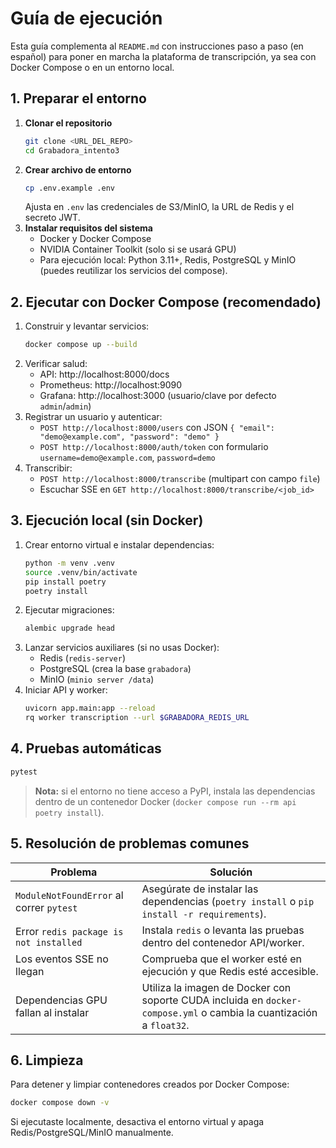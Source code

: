 # Guía de ejecución

Esta guía complementa al `README.md` con instrucciones paso a paso (en español) para poner en marcha la plataforma de transcripción, ya sea con Docker Compose o en un entorno local.

## 1. Preparar el entorno

1. **Clonar el repositorio**
   ```bash
   git clone <URL_DEL_REPO>
   cd Grabadora_intento3
   ```
2. **Crear archivo de entorno**
   ```bash
   cp .env.example .env
   ```
   Ajusta en `.env` las credenciales de S3/MinIO, la URL de Redis y el secreto JWT.
3. **Instalar requisitos del sistema**
   - Docker y Docker Compose
   - NVIDIA Container Toolkit (solo si se usará GPU)
   - Para ejecución local: Python 3.11+, Redis, PostgreSQL y MinIO (puedes reutilizar los servicios del compose).

## 2. Ejecutar con Docker Compose (recomendado)

1. Construir y levantar servicios:
   ```bash
   docker compose up --build
   ```
2. Verificar salud:
   - API: http://localhost:8000/docs
   - Prometheus: http://localhost:9090
   - Grafana: http://localhost:3000 (usuario/clave por defecto `admin`/`admin`)
3. Registrar un usuario y autenticar:
   - `POST http://localhost:8000/users` con JSON `{ "email": "demo@example.com", "password": "demo" }`
   - `POST http://localhost:8000/auth/token` con formulario `username=demo@example.com`, `password=demo`
4. Transcribir:
   - `POST http://localhost:8000/transcribe` (multipart con campo `file`)
   - Escuchar SSE en `GET http://localhost:8000/transcribe/<job_id>`

## 3. Ejecución local (sin Docker)

1. Crear entorno virtual e instalar dependencias:
   ```bash
   python -m venv .venv
   source .venv/bin/activate
   pip install poetry
   poetry install
   ```
2. Ejecutar migraciones:
   ```bash
   alembic upgrade head
   ```
3. Lanzar servicios auxiliares (si no usas Docker):
   - Redis (`redis-server`)
   - PostgreSQL (crea la base `grabadora`)
   - MinIO (`minio server /data`)
4. Iniciar API y worker:
   ```bash
   uvicorn app.main:app --reload
   rq worker transcription --url $GRABADORA_REDIS_URL
   ```

## 4. Pruebas automáticas

```bash
pytest
```

> **Nota:** si el entorno no tiene acceso a PyPI, instala las dependencias dentro de un contenedor Docker (`docker compose run --rm api poetry install`).

## 5. Resolución de problemas comunes

| Problema | Solución |
|----------|----------|
| `ModuleNotFoundError` al correr `pytest` | Asegúrate de instalar las dependencias (`poetry install` o `pip install -r requirements`). |
| Error `redis package is not installed` | Instala `redis` o levanta las pruebas dentro del contenedor API/worker. |
| Los eventos SSE no llegan | Comprueba que el worker esté en ejecución y que Redis esté accesible. |
| Dependencias GPU fallan al instalar | Utiliza la imagen de Docker con soporte CUDA incluida en `docker-compose.yml` o cambia la cuantización a `float32`. |

## 6. Limpieza

Para detener y limpiar contenedores creados por Docker Compose:
```bash
docker compose down -v
```

Si ejecutaste localmente, desactiva el entorno virtual y apaga Redis/PostgreSQL/MinIO manualmente.
